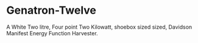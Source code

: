 # Genatron-Twelve
A White Two litre, Four point 
Two Kilowatt, shoebox sized sized, Davidson Manifest Energy Function Harvester. 
